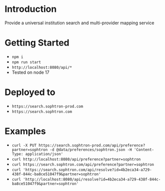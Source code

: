 # Introduction 
Provide a universal institution search and multi-provider mapping service

# Getting Started
- `npm i`
- `npm run start`
- `http://localhost:8080/api/*`
- Tested on node 17

# Deployed to 
- `https://search.sophtron-prod.com`
- `https://search.sophtron.com`

# Examples
- `curl -X PUT https://search.sophtron-prod.com/api/preference?partner=sophtron -d @data/preferences/sophtron.json -H 'Content-Type: application/json'`
- `curl http://localhost:8080/api/preference?partner=sophtron`
- `curl https://search.sophtron.com/api/preference?partner=sophtron`
- `curl 'https://search.sophtron.com/api/resolve?id=4b2eca34-a729-438f-844c-ba8ce51047f9&partner=sophtron'`
- `curl 'http://localhost:8080/api/resolve?id=4b2eca34-a729-438f-844c-ba8ce51047f9&partner=sophtron'`
